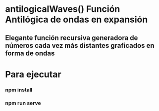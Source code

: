 # antilogicalWaves() Función Antilógica de ondas en expansión

## Elegante función recursiva generadora de números cada vez más distantes graficados en forma de ondas

# Para ejecutar

### npm install

### npm run serve
